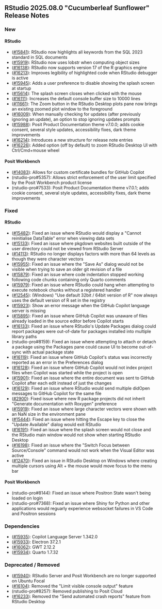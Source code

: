 ## RStudio 2025.08.0 "Cucumberleaf Sunflower" Release Notes

### New

#### RStudio

- ([#15841](https://github.com/rstudio/rstudio/issues/15841)): RStudio now highlights all keywords from the SQL 2023 standard in SQL documents 
- ([#15919](https://github.com/rstudio/rstudio/issues/15919)): RStudio now uses lobstr when computing object sizes
- ([#16138](https://github.com/rstudio/rstudio/issues/16138)): RStudio now supports version 17 of the R graphics engine
- ([#16213](https://github.com/rstudio/rstudio/issues/16213)): Improves legibility of highlighted code when RStudio debugger is active
- ([#15945](https://github.com/rstudio/rstudio/issues/15945)): Adds a user preference to disable showing the splash screen at startup
- ([#15614](https://github.com/rstudio/rstudio/issues/15614)): The splash screen closes when clicked with the mouse
- ([#16111](https://github.com/rstudio/rstudio/issues/16111)): Increases the default console buffer size to 10000 lines
- ([#11661](https://github.com/rstudio/rstudio/issues/11661)): The Zoom button in the RStudio Desktop plots pane now brings an existing zoomed plot window to the foreground 
- ([#16009](https://github.com/rstudio/rstudio/issues/16009)): When manually checking for updates (after previously ignoring an update), an option to stop ignoring updates prompts
- ([#15988](https://github.com/rstudio/rstudio/issues/15988)): Posit Product Documentation theme v7.0.0; adds cookie consent, several style updates, accessibility fixes, dark theme improvements
- ([#16214](https://github.com/rstudio/rstudio/issues/16214)): Introduces a new structure for release note entries
- ([#16226](https://github.com/rstudio/rstudio/issues/16226)): Added option (off by default) to zoom RStudio Desktop UI with Ctrl/Cmd+mouse wheel

#### Posit Workbench

- ([#14083](https://github.com/rstudio/rstudio/issues/14083)): Allows for custom certificate bundles for GitHub Copilot
- (rstudio-pro#5357): Allows strict enforcement of the user limit specified by the Posit Workbench product license
- (rstudio-pro#7533): Posit Product Documentation theme v7.0.1; adds cookie consent, several style updates, accessibility fixes, dark theme improvements

### Fixed

#### RStudio

- ([#15482](https://github.com/rstudio/rstudio/issues/15482)): Fixed an issue where RStudio would display a "Cannot reinitialise DataTable" error when viewing data sets 
- ([#15133](https://github.com/rstudio/rstudio/issues/15133)): Fixed an issue where pkgdown websites built outside of the user directory could not be viewed from RStudio Server
- ([#14113](https://github.com/rstudio/rstudio/issues/14113)): RStudio no longer displays factors with more than 64 levels as though they were character vectors
- ([#15955](https://github.com/rstudio/rstudio/issues/15955)): Fixed an issue where the "Save As" dialog would not be visible when trying to save an older git revision of a file
- ([#15879](https://github.com/rstudio/rstudio/issues/15879)): Fixed an issue where code indentation stopped working following code chunks containing only Quarto comments
- ([#15979](https://github.com/rstudio/rstudio/issues/15979)): Fixed an issue where RStudio could hang when attempting to execute notebook chunks without a registered handler
- ([#12545](https://github.com/rstudio/rstudio/issues/12545)): (Windows) "Use default 32bit / 64bit version of R" now always uses the default version of R set in the registry
- ([#15923](https://github.com/rstudio/rstudio/issues/15923)): Show an error message when the GitHub Copilot language server is missing
- ([#15895](https://github.com/rstudio/rstudio/issues/15895)): Fixed an issue where GitHub Copilot was unaware of files already loaded in the source editor before Copilot starts
- ([#16133](https://github.com/rstudio/rstudio/issues/16133)): Fixed an issue where RStudio's Update Packages dialog could report packages were out-of-date for packages installed into multiple library paths
- (rstudio-pro#8159): Fixed an issue where attempting to attach or detach a package using the Packages pane could cause UI to become out-of-sync with actual package state
- ([#16119](https://github.com/rstudio/rstudio/issues/16119)): Fixed an issue where GitHub Copilot's status was incorrectly reported as an error in the Preferences dialog
- ([#16128](https://github.com/rstudio/rstudio/issues/16128)): Fixed an issue where GitHub Copilot would not index project files when Copilot was started while the project is open
- ([#15901](https://github.com/rstudio/rstudio/issues/15901)): Fixed an issue where the entire document was sent to GitHub Copilot after each edit instead of just the changes
- ([#16129](https://github.com/rstudio/rstudio/issues/16129)): Fixed an issue where RStudio would send multiple didOpen messages to GitHub Copilot for the same file
- ([#2900](https://github.com/rstudio/rstudio/issues/2900)): Fixed issue where new R package projects did not inherit "Generate documentation with Roxygen" preference
- ([#15919](https://github.com/rstudio/rstudio/issues/15919)): Fixed an issue where large character vectors were shown with an NaN size in the environment pane
- ([#15444](https://github.com/rstudio/rstudio/issues/15444)): Fixed an issue where hitting the Escape key to close the "Update Available" dialog would exit RStudio
- ([#16191](https://github.com/rstudio/rstudio/issues/16191)): Fixed an issue where the splash screen would not close and the RStudio main window would not show when starting RStudio Desktop
- ([#16198](https://github.com/rstudio/rstudio/issues/16198)): Fixed an issue where the "Switch Focus between Source/Console" command would not work when the Visual Editor was active
- ([#12470](https://github.com/rstudio/rstudio/issues/12470)): Fixed an issue in RStudio Desktop on Windows where creating multiple cursors using Alt + the mouse would move focus to the menu bar

#### Posit Workbench

- (rstudio-pro#8144): Fixed an issue where Positron State wasn't being loaded on login
- (rstudio-pro#7368): Fixed an issue where Shiny for Python and other applications would reguarly experience websocket failures in VS Code and Positron sessions

### Dependencies

- ([#15935](https://github.com/rstudio/rstudio/issues/15935)): Copilot Language Server 1.342.0
- ([#15933](https://github.com/rstudio/rstudio/issues/15933)): Electron 37.2.1
- ([#16062](https://github.com/rstudio/rstudio/issues/13924)): GWT 2.12.2
- ([#15934](https://github.com/rstudio/rstudio/issues/15934)): Quarto 1.7.32

### Deprecated / Removed

- ([#15940](https://github.com/rstudio/rstudio/issues/15940)): RStudio Server and Posit Workbench are no longer supported on Ubuntu Focal
- ([#16104](https://github.com/rstudio/rstudio/issues/16104)): Removed the "Limit visible console output" feature
- (rstudio-pro#8257): Removed publishing to Posit Cloud
- ([#16233](https://github.com/rstudio/rstudio/issues/16233)): Removed the "Send automated crash reports" feature from RStudio Desktop
